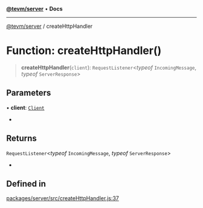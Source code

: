[**@tevm/server**](../README.md) • **Docs**

***

[@tevm/server](../globals.md) / createHttpHandler

# Function: createHttpHandler()

> **createHttpHandler**(`client`): `RequestListener`\<*typeof* `IncomingMessage`, *typeof* `ServerResponse`\>

## Parameters

• **client**: [`Client`](../type-aliases/Client.md)

*

## Returns

`RequestListener`\<*typeof* `IncomingMessage`, *typeof* `ServerResponse`\>

*

## Defined in

[packages/server/src/createHttpHandler.js:37](https://github.com/evmts/tevm-monorepo/blob/main/packages/server/src/createHttpHandler.js#L37)
